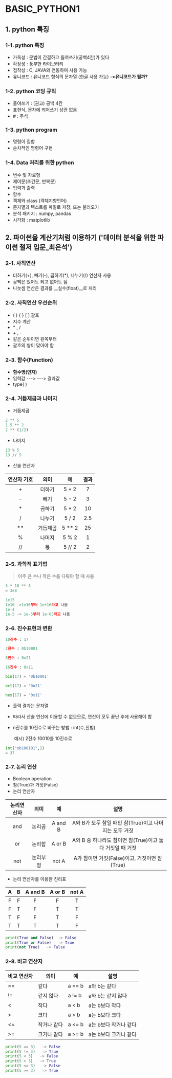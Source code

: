 # BASIC_PYTHON1

## 1. python 특징

### 1-1. python 특징

* 가독성 : 문법이 간결하고 들여쓰기(공백4칸)가 있다
* 확장성 : 풍부한 라이브러리
* 접착성 : C, JAVA와 연동하여 사용 가능
* 유니코드 : 유니코드 형식의 문자열 (한글 사용 가능) __->유니코드가 뭘까?__

### 1-2. python 코딩 규칙

* 들여쓰기 : (권고) 공백 4칸
* 표현식, 문자에 띄어쓰기 상관 없음
* \# : 주석

### 1-3. python program

* 명령어 집합
* 순차적인 명령어 구현

### 1-4. Data 처리를 위한 python

* 변수 및 자료형
* 제어문(조건문, 반복문)
* 입력과 출력
* 함수
* 객체와 class (객체지향언어)
* 문자열과 텍스트를 파일로 저장, 또는 불러오기
* 분석 패키지 : numpy, pandas
* 시각화 : matplotlib



## 2. 파이썬을 계산기처럼 이용하기 ('데이터 분석을 위한 파이썬 철저 입문_최은석')

### 2-1. 사칙연산

* 더하기(+), 빼기(-), 곱하기(*), 나누기(/) 연산자 사용
* 공백은 있어도 되고 없어도 됨
* 나눗셈 연산은 결과를 __실수(float)__로 처리

### 2-2. 사칙연산 우선순위

* (  )  {  }  [  ] 괄호
* 지수 계산
* \* ,  /
* \+ ,  \-
* 같은 순위이면 왼쪽부터
* 괄호의 쌍이 맞아야 함

### 2-3. 함수(Function)

* __함수명(인자)__
* 입력값 ---> <process> ---> 결과값
* type( )

### 2-4. 거듭제곱과 나머지

* 거듭제곱

```python
2 ** 5
1.5 ** 2
2 ** (1/2)
```

* 나머지

```python
13 % 5
13 // 5
```

* 산술 연산자

| 연산자 기호 |   의미   |   예   | 결과 |
| :---------: | :------: | :----: | :--: |
|      +      |  더하기  | 5 + 2  |  7   |
|      -      |   빼기   | 5 - 2  |  3   |
|      *      |  곱하기  | 5 * 2  |  10  |
|      /      |  나누기  | 5 / 2  | 2.5  |
|     **      | 거듭제곱 | 5 ** 2 |  25  |
|      %      |  나머지  | 5 % 2  |  1   |
|     //      |    몫    | 5 // 2 |  2   |

### 2-5. 과학적 표기법

>  아주 큰 수나 작은 수를 다뤄야 할 때 사용

```python
3 * 10 ** 8
= 3e8
```

```python
1e15
1e16 ->1e16부터 1e+16라고 나옴
1e-4
1e-5 -> 1e-5부터 1e-05라고 나옴
```

### 2-6. 진수표현과 변환

```python
10진수 : 17

2진수 : 0b10001

8진수 : 0o21

16진수 : 0x11

bin(17) = '0b10001'

oct(17) = '0o21'

hex(17) = '0x11'
```

- 출력 결과는 문자열

- 따라서 산술 연산에 이용할 수 없으므로, 연산이 모두 끝난 후에 사용해야 함

- n진수를 10진수로 바꾸는 방법 : int(수,진법)

  ​	예시) 2진수 10010를 10진수로

```python
int("ob100101",2)
= 37
```

### 2-7. 논리 연산

* Boolean operation
* 참(True)과 거짓(False)
* 논리 연산자

| 논리연산자 |   의미   |   예    |                            설명                            |
| :--------: | :------: | :-----: | :--------------------------------------------------------: |
|    and     |  논리곱  | A and B |   A와 B가 모두 참일 때만 참(True)이고 나머지는 모두 거짓   |
|     or     |  논리합  | A or B  | A와 B 중 하나라도 참이면 참(True)이고 둘 다 거짓일 때 거짓 |
|    not     | 논리부정 |  not A  |       A가 참이면 거짓(False)이고, 거짓이면 참(True)        |

* 논리 연산자를 이용한 진리표

|  A   |  B   | A and B | A or B | not A |
| :--: | :--: | :-----: | :----: | :---: |
|  F   |  F   |    F    |   F    |   T   |
|  F   |  T   |    F    |   T    |   T   |
|  T   |  F   |    F    |   T    |   F   |
|  T   |  T   |    T    |   T    |   F   |

```python
print(True and False)  -> False
print(True or False)   -> True
print(not True)   -> False
```

### 2-8. 비교 연산자

| 비교 연산자 | 의미        | 예     | 설명                  |
| ----------- | ----------- | ------ | --------------------- |
| ==          | 같다        | a == b | a와 b는 같다          |
| !=          | 같지 않다   | a != b | a와 b는 같지 않다     |
| <           | 작다        | a < b  | a는 b보다 작다        |
| >           | 크다        | a > b  | a는 b보다 크다        |
| <=          | 작거나 같다 | a <= b | a는 b보다 작거나 같다 |
| >=          | 크거나 같다 | a >= b | a는 b보다 크거나 같다 |

```python
print(5 == 3)   -> False
print(5 != 3)   -> True
print(5 < 3)   -> False
print(5 > 3)   -> True
print(5 <= 3)   -> False
print(5 >= 3)   -> True
```



